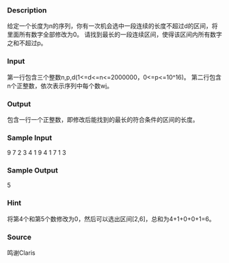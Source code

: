 
### Description
给定一个长度为n的序列，你有一次机会选中一段连续的长度不超过d的区间，将里面所有数字全部修改为0。
请找到最长的一段连续区间，使得该区间内所有数字之和不超过p。
### Input
第一行包含三个整数n,p,d(1<=d<=n<=2000000，0<=p<=10^16)。
第二行包含n个正整数，依次表示序列中每个数w[i](1<=w[i]<=10^9)。
### Output
包含一行一个正整数，即修改后能找到的最长的符合条件的区间的长度。
### Sample Input
9 7 2
3 4 1 9 4 1 7 1 3
### Sample Output
5
### Hint
将第4个和第5个数修改为0，然后可以选出区间[2,6]，总和为4+1+0+0+1=6。
### Source
鸣谢Claris